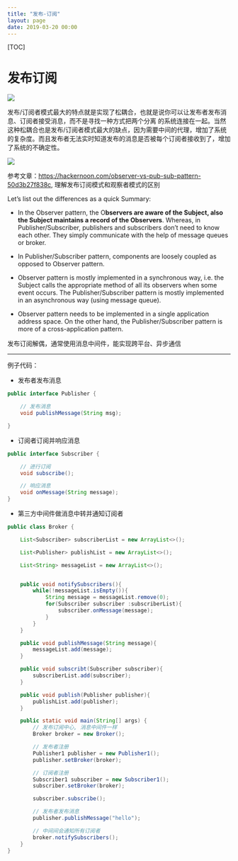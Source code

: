 ```yaml
---
title: "发布-订阅"
layout: page
date: 2019-03-20 00:00
---
```


[TOC]

# 发布订阅

![](../../content/design_pattern/imgs/publish.png)

发布/订阅者模式最大的特点就是实现了松耦合，也就是说你可以让发布者发布消息、订阅者接受消息，而不是寻找一种方式把两个分离 的系统连接在一起。当然这种松耦合也是发布/订阅者模式最大的缺点，因为需要中间的代理，增加了系统的复杂度。而且发布者无法实时知道发布的消息是否被每个订阅者接收到了，增加了系统的不确定性。

![](../../content/design_pattern/imgs/cmp.webp)

参考文章：<a href='https://hackernoon.com/observer-vs-pub-sub-pattern-50d3b27f838c'>https://hackernoon.com/observer-vs-pub-sub-pattern-50d3b27f838c</a>, 理解发布订阅模式和观察者模式的区别

Let’s list out the differences as a quick Summary:

* In the Observer pattern, the O**bservers are aware of the Subject, also the Subject maintains a record of the Observers**. Whereas, in Publisher/Subscriber, publishers and subscribers don’t need to know each other. They simply communicate with the help of message queues or broker.

* In Publisher/Subscriber pattern, components are loosely coupled as opposed to Observer pattern.

* Observer pattern is mostly implemented in a synchronous way, i.e. the Subject calls the appropriate method of all its observers when some event occurs. The Publisher/Subscriber pattern is mostly implemented in an asynchronous way (using message queue).

* Observer pattern needs to be implemented in a single application address space. On the other hand, the Publisher/Subscriber pattern is more of a cross-application pattern.

发布订阅解偶，通常使用消息中间件，能实现跨平台、异步通信

---

例子代码：


* 发布者发布消息

```java
public interface Publisher {

    // 发布消息
    void publishMessage(String msg);

}
```

* 订阅者订阅并响应消息

```java
public interface Subscriber {

    // 进行订阅
    void subscribe();

    // 响应消息
    void onMessage(String message);
}
```

* 第三方中间件做消息中转并通知订阅者

```java
public class Broker {

    List<Subscriber> subscriberList = new ArrayList<>();

    List<Publisher> publishList = new ArrayList<>();

    List<String> messageList = new ArrayList<>();


    public void notifySubscribers(){
        while(!messageList.isEmpty()){
            String message = messageList.remove(0);
            for(Subscriber subscriber :subscriberList){
                subscriber.onMessage(message);
            }
        }
    }

    public void publishMessage(String message){
        messageList.add(message);
    }

    public void subscribt(Subscriber subscriber){
        subscriberList.add(subscriber);
    }

    public void publish(Publisher publisher){
        publishList.add(publisher);
    }

    public static void main(String[] args) {
        // 发布订阅中心, 消息中间件一样
        Broker broker = new Broker();

        // 发布者注册
        Publisher1 publisher = new Publisher1();
        publisher.setBroker(broker);

        // 订阅者注册
        Subscriber1 subscriber = new Subscriber1();
        subscriber.setBroker(broker);

        subscriber.subscribe();

        // 发布者发布消息
        publisher.publishMessage("hello");

        // 中间间会通知所有订阅者
        broker.notifySubscribers();
    }
}
```
